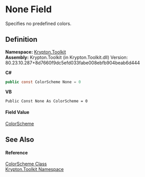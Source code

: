 # None Field


Specifies no predefined colors.



## Definition
**Namespace:** <a href="79d2eac2-21f4-54ff-7552-b20c33c30600.md">Krypton.Toolkit</a>  
**Assembly:** Krypton.Toolkit (in Krypton.Toolkit.dll) Version: 80.23.10.287+8d7660f9dc5efd033fabe008ebfb904beab6d444

**C#**
``` C#
public const ColorScheme None = 0
```
**VB**
``` VB
Public Const None As ColorScheme = 0
```



#### Field Value
<a href="98d38eea-791e-16ff-7014-fd4d7114200d.md">ColorScheme</a>

## See Also


#### Reference
<a href="98d38eea-791e-16ff-7014-fd4d7114200d.md">ColorScheme Class</a>  
<a href="79d2eac2-21f4-54ff-7552-b20c33c30600.md">Krypton.Toolkit Namespace</a>  
